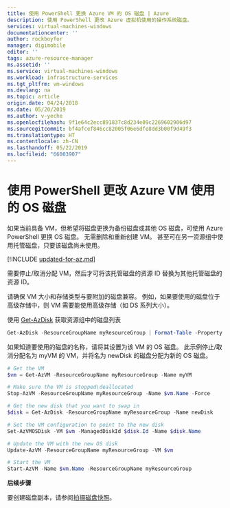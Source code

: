 ```yaml
---
title: 使用 PowerShell 更换 Azure VM 的 OS 磁盘 | Azure
description: 使用 PowerShell 更改 Azure 虚拟机使用的操作系统磁盘。
services: virtual-machines-windows
documentationcenter: ''
author: rockboyfor
manager: digimobile
editor: ''
tags: azure-resource-manager
ms.assetid: ''
ms.service: virtual-machines-windows
ms.workload: infrastructure-services
ms.tgt_pltfrm: vm-windows
ms.devlang: na
ms.topic: article
origin.date: 04/24/2018
ms.date: 05/20/2019
ms.author: v-yeche
ms.openlocfilehash: 9f1e64c2ecc891837c8d234e09c2269602906d97
ms.sourcegitcommit: bf4afcef846cc82005f06e6dfe8dd3b00f9d49f3
ms.translationtype: HT
ms.contentlocale: zh-CN
ms.lasthandoff: 05/22/2019
ms.locfileid: "66003907"
---
```

# <a name="change-the-os-disk-used-by-an-azure-vm-using-powershell"></a>使用 PowerShell 更改 Azure VM 使用的 OS 磁盘

如果当前具备 VM，但希望将磁盘更换为备份磁盘或其他 OS 磁盘，可使用 Azure PowerShell 更换 OS 磁盘。 无需删除和重新创建 VM。 甚至可在另一资源组中使用托管磁盘，只要该磁盘尚未使用。

[!INCLUDE [updated-for-az.md](../../../includes/updated-for-az.md)]

需要停止/取消分配 VM，然后才可将该托管磁盘的资源 ID 替换为其他托管磁盘的资源 ID。

请确保 VM 大小和存储类型与要附加的磁盘兼容。 例如，如果要使用的磁盘位于高级存储中，则 VM 需要能使用高级存储（如 DS 系列大小）。 

使用 [Get-AzDisk](https://docs.microsoft.com/powershell/module/az.compute/get-azdisk) 获取资源组中的磁盘列表

```powershell
Get-AzDisk -ResourceGroupName myResourceGroup | Format-Table -Property Name
```

如果知道要使用的磁盘的名称，请将其设置为该 VM 的 OS 磁盘。 此示例停止/取消分配名为 myVM 的 VM，并将名为 newDisk 的磁盘分配为新的 OS 磁盘。 

```powershell 
# Get the VM 
$vm = Get-AzVM -ResourceGroupName myResourceGroup -Name myVM 

# Make sure the VM is stopped\deallocated
Stop-AzVM -ResourceGroupName myResourceGroup -Name $vm.Name -Force

# Get the new disk that you want to swap in
$disk = Get-AzDisk -ResourceGroupName myResourceGroup -Name newDisk

# Set the VM configuration to point to the new disk  
Set-AzVMOSDisk -VM $vm -ManagedDiskId $disk.Id -Name $disk.Name 

# Update the VM with the new OS disk
Update-AzVM -ResourceGroupName myResourceGroup -VM $vm 

# Start the VM
Start-AzVM -Name $vm.Name -ResourceGroupName myResourceGroup

```

**后续步骤**

要创建磁盘副本，请参阅[拍摄磁盘快照](snapshot-copy-managed-disk.md)。

<!-- Update_Description: wording update -->